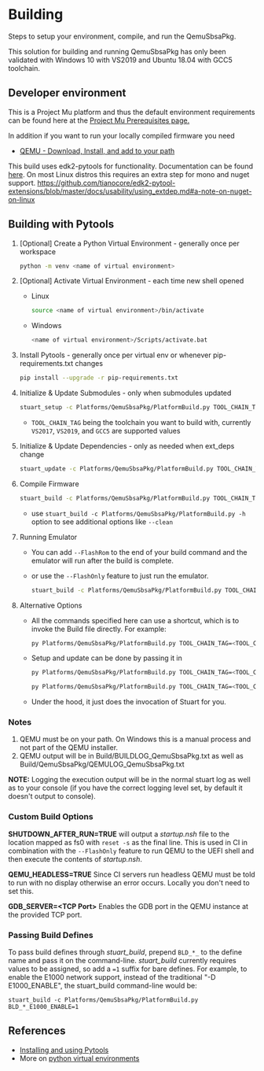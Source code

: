 # Building

Steps to setup your environment, compile, and run the QemuSbsaPkg.

This solution for building and running QemuSbsaPkg has only been validated with Windows 10
with VS2019 and Ubuntu 18.04 with GCC5 toolchain.

## Developer environment

This is a Project Mu platform and thus the default environment requirements can be found
here at the [Project Mu Prerequisites page.](https://microsoft.github.io/mu/CodeDevelopment/prerequisites/)

In addition if you want to run your locally compiled firmware you need

- [QEMU - Download, Install, and add to your path](https://www.qemu.org/download/)

This build uses edk2-pytools for functionality.  Documentation can be
found [here](https://github.com/tianocore/edk2-pytool-extensions/tree/master/docs).
On most Linux distros this requires an extra step for mono and nuget support.
<https://github.com/tianocore/edk2-pytool-extensions/blob/master/docs/usability/using_extdep.md#a-note-on-nuget-on-linux>

## Building with Pytools

1. [Optional] Create a Python Virtual Environment - generally once per workspace

    ``` bash
    python -m venv <name of virtual environment>
    ```

2. [Optional] Activate Virtual Environment - each time new shell opened
    - Linux

      ```bash
      source <name of virtual environment>/bin/activate
      ```

    - Windows

      ``` bash
      <name of virtual environment>/Scripts/activate.bat
      ```

3. Install Pytools - generally once per virtual env or whenever pip-requirements.txt changes

    ``` bash
    pip install --upgrade -r pip-requirements.txt
    ```

4. Initialize & Update Submodules - only when submodules updated

    ``` bash
    stuart_setup -c Platforms/QemuSbsaPkg/PlatformBuild.py TOOL_CHAIN_TAG=<TOOL_CHAIN_TAG>
    ```

    - `TOOL_CHAIN_TAG` being the toolchain you want to build with, currently `VS2017`, `VS2019`, and `GCC5` are
      supported values

5. Initialize & Update Dependencies - only as needed when ext_deps change

    ``` bash
    stuart_update -c Platforms/QemuSbsaPkg/PlatformBuild.py TOOL_CHAIN_TAG=<TOOL_CHAIN_TAG>
    ```

6. Compile Firmware

    ``` bash
    stuart_build -c Platforms/QemuSbsaPkg/PlatformBuild.py TOOL_CHAIN_TAG=<TOOL_CHAIN_TAG>
    ```

    - use `stuart_build -c Platforms/QemuSbsaPkg/PlatformBuild.py -h` option to see additional
    options like `--clean`

7. Running Emulator
    - You can add `--FlashRom` to the end of your build command and the emulator will run after the
    build is complete.
    - or use the `--FlashOnly` feature to just run the emulator.

      ``` bash
      stuart_build -c Platforms/QemuSbsaPkg/PlatformBuild.py TOOL_CHAIN_TAG=<TOOL_CHAIN_TAG> --FlashOnly
      ```

8. Alternative Options
    - All the commands specified here can use a shortcut, which is to invoke the Build file directly. For example:

      ``` bash
      py Platforms/QemuSbsaPkg/PlatformBuild.py TOOL_CHAIN_TAG=<TOOL_CHAIN_TAG>  --FlashOnly
      ```

    - Setup and update can be done by passing it in

      ``` bash
      py Platforms/QemuSbsaPkg/PlatformBuild.py TOOL_CHAIN_TAG=<TOOL_CHAIN_TAG>  --setup
      ```

      ``` bash
      py Platforms/QemuSbsaPkg/PlatformBuild.py TOOL_CHAIN_TAG=<TOOL_CHAIN_TAG>  --update
      ```

    - Under the hood, it just does the invocation of Stuart for you.

### Notes

1. QEMU must be on your path.  On Windows this is a manual process and not part of the QEMU installer.
2. QEMU output will be in Build/BUILDLOG_QemuSbsaPkg.txt as well as Build/QemuSbsaPkg/QEMULOG_QemuSbsaPkg.txt

**NOTE:** Logging the execution output will be in the normal stuart log as well as to your console (if you have the
correct logging level set, by default it doesn't output to console).

### Custom Build Options

**SHUTDOWN_AFTER_RUN=TRUE** will output a *startup.nsh* file to the location mapped as fs0 with `reset -s` as
the final line. This is used in CI in combination with the `--FlashOnly` feature to run QEMU to the UEFI shell
and then execute the contents of *startup.nsh*.

**QEMU_HEADLESS=TRUE** Since CI servers run headless QEMU must be told to run with no display otherwise
an error occurs. Locally you don't need to set this.

**GDB_SERVER=\<TCP Port\>** Enables the GDB port in the QEMU instance at the provided TCP port.

### Passing Build Defines

To pass build defines through *stuart_build*, prepend `BLD_*_` to the define name and pass it on the
command-line. *stuart_build* currently requires values to be assigned, so add a `=1` suffix for bare defines.
For example, to enable the E1000 network support, instead of the traditional "-D E1000_ENABLE", the stuart_build
command-line would be:

`stuart_build -c Platforms/QemuSbsaPkg/PlatformBuild.py BLD_*_E1000_ENABLE=1`

## References

- [Installing and using Pytools](https://github.com/tianocore/edk2-pytool-extensions/blob/master/docs/using.md#installing)
- More on [python virtual environments](https://docs.python.org/3/library/venv.html)
